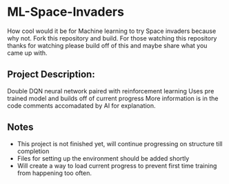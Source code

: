 # ML-Space-Invaders
How cool would it be for Machine learning to try Space invaders because why not. Fork this repository and build. For those watching this repository thanks for watching please build off of this and maybe share what you came up with. 

## Project Description:
  Double DQN neural network paired with reinforcement learning
  Uses pre trained model and builds off of current progress
  More information is in the code comments accomadated by AI for explanation.

## Notes
- This project is not finished yet, will continue progressing on structure till completion
- Files for setting up the environment should be added shortly
- Will create a way to load current progress to prevent first time training from happening too often.

